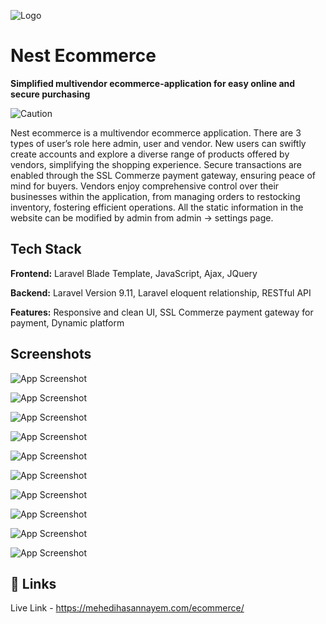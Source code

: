 
![Logo](https://i.ibb.co/Z6tVpLP/1668357691.png)


# Nest Ecommerce
**Simplified multivendor ecommerce-application for easy online and secure purchasing**

![Caution ](https://img.shields.io/badge/Caution-Partially%20Developed-green?labelColor=red&style=flat)

Nest ecommerce is a multivendor ecommerce application. There are 3 types of user’s role here admin, user and vendor. New users can swiftly create accounts and explore a diverse range of products offered by vendors, simplifying the shopping experience. Secure transactions are enabled through the SSL Commerze payment gateway, ensuring peace of mind for buyers. Vendors enjoy comprehensive control over their businesses within the application, from managing orders to restocking inventory, fostering efficient operations. All the static information in the website can be modified by admin from admin -> settings page. 



## Tech Stack

**Frontend:**  Laravel Blade Template, JavaScript, Ajax, JQuery 

**Backend:**  Laravel Version 9.11, Laravel eloquent relationship, RESTful API

**Features:**  Responsive and clean UI, SSL Commerze payment gateway for payment, Dynamic platform  




## Screenshots

![App Screenshot](https://i.ibb.co/5KBc6cF/Screenshot-2024-05-01-093941.png)

![App Screenshot](https://i.ibb.co/n8xwYXR/Screenshot-2024-05-01-093958.png)

![App Screenshot](https://i.ibb.co/NyXBFf3/Screenshot-2024-05-01-094015.png)

![App Screenshot](https://i.ibb.co/gZ00VqS/Screenshot-2024-05-01-094557.png)

![App Screenshot](https://i.ibb.co/TKnfRTJ/Screenshot-2024-05-01-094701.png)

![App Screenshot](https://i.ibb.co/ssxztHS/Screenshot-2024-05-01-094710.png)

![App Screenshot](https://i.ibb.co/T8Q380t/Screenshot-2024-05-01-094722.png)

![App Screenshot](https://i.ibb.co/ZgbbTxq/Screenshot-2024-05-01-094750.png)

![App Screenshot](https://i.ibb.co/LzRDnFb/Screenshot-2024-05-01-094302.png)

![App Screenshot](https://i.ibb.co/yN0DLGx/Screenshot-2024-05-01-094318.png)








## 🔗 Links

Live Link - https://mehedihasannayem.com/ecommerce/

